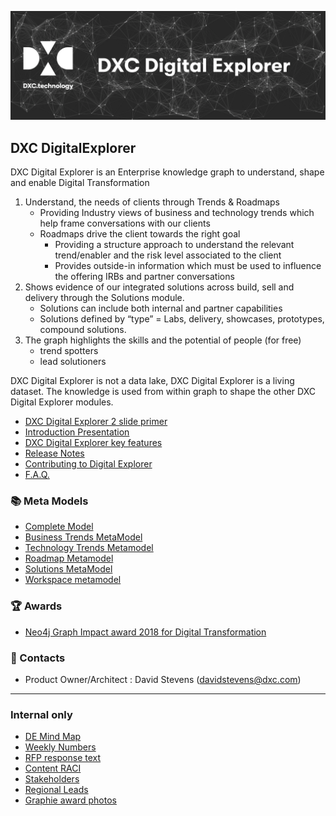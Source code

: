 ![banner](images/banner.png)

## DXC DigitalExplorer 

DXC Digital Explorer is an Enterprise knowledge graph to understand, shape and enable Digital Transformation
1.	Understand, the needs of  clients through Trends & Roadmaps
    - Providing Industry views of business and technology trends which help frame conversations with our clients
    - Roadmaps drive the client towards the right goal
        - Providing a structure approach to understand the relevant trend/enabler and the risk level associated to the client
        - Provides outside-in information which must be used to influence the offering IRBs and partner conversations
2.	Shows evidence of our integrated solutions across build, sell and delivery through the Solutions module.
    - Solutions can include both internal and partner capabilities
    - Solutions defined by “type” = Labs, delivery, showcases, prototypes, compound solutions.
3.	The graph highlights the skills and the potential of people (for free)
    - trend spotters
    - lead solutioners

DXC Digital Explorer is not a data lake, DXC Digital Explorer is a living dataset.  The knowledge is used from within graph to shape the other DXC Digital Explorer modules. 

* [DXC Digital Explorer 2 slide primer](https://github.com/dxc-technology/dxc-digitalexplorer/blob/master/SongSheet/readme.md)
* [Introduction Presentation](https://github.com/dxc-technology/dxc-digitalexplorer/blob/master/Presentations/DXC%20Digital%20Explorer.Overview.ShortVersion.pptx)
* [DXC Digital Explorer key features](https://github.com/dxc-technology/dxc-digitalexplorer/blob/master/deFeatures.md)
* [Release Notes](https://github.com/dxc-technology/dxc-digitalexplorer/blob/master/ReleaseNotes)
* [Contributing to Digital Explorer](https://github.com/dxc-technology/dxc-digitalexplorer/blob/master/contributing.md)
* [F.A.Q.]()

### :books: Meta Models
* [Complete Model](https://github.com/dxc-technology/dxc-digitalexplorer/blob/master/MetaModels/completeModel.md)
* [Business Trends MetaModel](https://github.com/dxc-technology/dxc-digitalexplorer/blob/master/MetaModels/BusinessTrendMetaModel.md)
* [Technology Trends Metamodel](https://github.com/dxc-technology/dxc-digitalexplorer/blob/master/MetaModels/TechnologyTrendMetaModel.md)
* [Roadmap Metamodel](https://github.com/dxc-technology/dxc-digitalexplorer/blob/master/MetaModels/RoadmapMetaModel.md)
* [Solutions MetaModel](https://github.com/dxc-technology/dxc-digitalexplorer/blob/master/MetaModels/SolutionMetaModel.md)
* [Workspace metamodel](https://github.com/dxc-technology/dxc-digitalexplorer/blob/master/MetaModels/WorkspaceMetaModel.md)

### :trophy: Awards
* [Neo4j Graph Impact award 2018 for Digital Transformation](https://neo4j.com/news/2018-graphie-award-winners/)

### :busts_in_silhouette: Contacts

* Product Owner/Architect : David Stevens (davidstevens@dxc.com)

---

### Internal only

* [DE Mind Map](internalContent/deMindMap.md)
* [Weekly Numbers](internalContent/WeeklyNumbers.md)
* [RFP response text](internalContent/rfp_DigitalExplorer_response.md)
* [Content RACI](internalContent/ContentRACI.md)
* [Stakeholders](internalContent/Stakeholders.md)
* [Regional Leads](internalContent/regionalLeads.md)
* [Graphie award photos](internalContent/GraphieAwards.readme.md)
